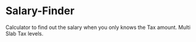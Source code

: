 # Salary-Finder
Calculator to find out the salary when you only knows the Tax amount. Multi Slab Tax levels.
